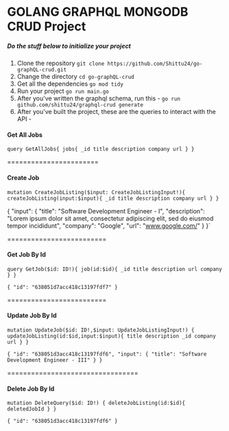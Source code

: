 # GOLANG GRAPHQL MONGODB CRUD Project

##### Do the stuff below to initialize your project

1. Clone the repository
   `git clone https://github.com/Shittu24/go-graphQL-crud.git`
2. Change the directory
   `cd go-graphQL-crud`
3. Get all the dependencies
   `go mod tidy`
4. Run your project
   `go run main.go`
5. After you've written the graphql schema, run this - `go run github.com/shittu24/graphql-crud generate`
6. After you've built the project, these are the queries to interact with the API -

#### Get All Jobs

`query GetAllJobs{
  jobs{
    _id
    title
    description
    company
    url
  }
}`

=======================

#### Create Job

`mutation CreateJobListing($input: CreateJobListingInput!){
  createJobListing(input:$input){
    _id
    title
    description
    company
    url
  }
}`

{
"input": {
"title": "Software Development Engineer - I",
"description": "Lorem ipsum dolor sit amet, consectetur adipiscing elit, sed do eiusmod tempor incididunt",
"company": "Google",
"url": "www.google.com/"
}
}`

=========================

#### Get Job By Id

`query GetJob($id: ID!){
job(id:$id){
_id
title
description
url
company
}
}`

`{
  "id": "638051d7acc418c13197fdf7"
}`

=========================

#### Update Job By Id

`mutation UpdateJob($id: ID!,$input: UpdateJobListingInput!) {
  updateJobListing(id:$id,input:$input){
    title
    description
    _id
    company
    url
  }
}`

`{
  "id": "638051d3acc418c13197fdf6",
  "input": {
    "title": "Software Development Engineer - III"
  }
}`

=================================

#### Delete Job By Id

`mutation DeleteQuery($id: ID!) {
  deleteJobListing(id:$id){
    deletedJobId
  }
}`

`{
  "id": "638051d3acc418c13197fdf6"
}`
